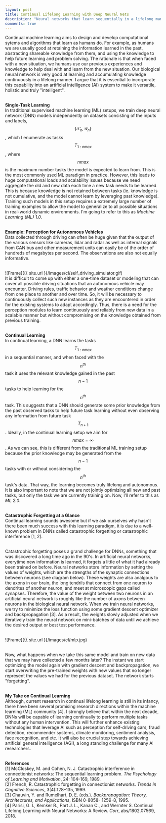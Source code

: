 ```yaml
---
layout: post
title: Continual Lifelong Learning with Deep Neural Nets
description: "Neural networks that learn sequentially in a lifelong manner without catastrophic forgetting."
comments: true
---
```


Continual machine learning aims to design and develop computational sytems and
algorithms that learn as humans do. For example, as humans we are usually good
at retaining the information learned in the past, abstracting shareable
knowledge from them, and using the knowledge to help future learning and problem
solving. The rationale is that when faced with a new situation, we humans use
our previous experiences and knowledge to help deal with and learn from the new
situation. Our biological neural network is very good at learning and
accumulating knowledge continuously in a lifelong manner. I argue that it is
essential to incorporate this capability into an artificial intelligence (AI)
system to make it versatile, holistic and truly "intelligent".

<br /> <b>Single-Task Learning</b> <br /> In traditional supervised machine
learning (ML) setups, we train deep neural network (DNN) models independently on
datasets consisting of the inputs and labels, $$\{\mathcal{X}_n,
\mathcal{Y}_n\}$$, which I enumerate as tasks $$T_{1:nmax}$$, where $$nmax$$ is
the maximum number tasks the model is expected to learn from. This is the most
commonly used ML paradigm in practice. However, this leads to huge computational
loads and scalability issues because we need aggregate the old and new data each
time a new task needs to be learned. This is because knowledge is not retained
between tasks (ie. knowledge is not cumulative, and the model cannot learn by
leveraging past knowledge). Training such models in this setup requires a
extremely large number of training examples to allow the model to generalize to
all possible situations in real-world dynamic environments. I'm going to refer
to this as <i>Machine Learning (ML) 1.0</i>.

<br /> <b>Example: Perception for Autonomous Vehicles</b> <br /> Data collected
through driving can often be huge given that the output of the various sensors
like cameras, lidar and radar as well as internal signals from CAN bus and other
measurement units can easily be of the order of hundreds of megabytes per
second. The observations are also not equally informative. 

<br />
![Frame]({{ site.url }}/images/cl/self_driving_simulator.gif)

<br />
It is difficult to come up with either a one-time dataset or modeling that can
cover all possible driving situations that an autonomous vehicle may encounter.
Driving rules, traffic behavior and weather conditions change from one place to
another and over time. So, it will be necessary to continuously collect such new
instances as they are encountered in order for the existing systems to adapt
accordingly. Thus, there is a need for the perception modules to learn
continuously and reliably from new data in a scalable manner but without
compromising on the knowledge obtained from previous training. 

<br /> <b>Continual Learning</b> <br /> In continual learning, a DNN learns the
tasks $$T_{1:nmax}$$ in a sequential manner, and when faced with the $$n^{th}$$
task it uses the relevant knowledge gained in the past $$n-1$$ tasks to help
learning for the $$n^{th}$$ task. This suggests that a DNN should generate some
prior knowledge from the past observed tasks to help future task learning
without even observing any information from future task $$T_{n+1}$$. Ideally, in
the continual learning setup we aim for $$nmax = \infty$$.  As we can see, this
is different from the traditional ML training setup because the prior knowledge
may be generated from the $$n-1$$ tasks with or without considering the
$$n^{th}$$ task's data. That way, the learning becomes truly lifelong and
autonomous. It is also important to note that we are not jointly optimizing all
new and past tasks, but only the task we are currently training on. Now, I'll
refer to this as <i>ML 2.0</i>.

<br /> <b>Catastrophic Forgetting at a Glance</b> <br /> Continual learning
sounds awesome but if we ask ourselves why hasn't there been much success with
this learning paradigm, it is due to a well-known problem in DNNs called
catastrophic forgetting or catastrophic interference [1, 2]. 

<br /> Catastrophic forgetting poses a grand challenge for DNNs, something that
was discovered a long time ago in the 90's. In artificial neural networks,
everytime new information is learned, it forgets a little of what it had already
been trained on before. Neural networks store information by setting the values
of weights, which are the strengths of the synaptic connections between neurons
(see diagram below). These weights are also analgous to the axons in our brain,
the long tendrils that connect from one neuron to dendrites of another neuron,
and meet at microscopic gaps called synapses. Therefore, the value of the weight
between two neurons in an artificial neural network is roughly like the number
of axons between neurons in the biological neural network. When we train neural
networks, we try to minimize the loss function using some gradient descent
optimizer and backpropagation [3]. As a result, the weights slowly adjusted when
we iteratively train the neural network on mini-batches of data until we achieve
the desired output or best test performance. 

<br />
![Frame]({{ site.url }}/images/cl/mlp.jpg)

<br /> Now, what happens when we take this same model and train on new data that
we may have collected a few months later? The instant we start optimizing the
model again with gradient descent and backpropagation, we start overwriting the
pre-trained weights with new values that no longer represent the values we had
for the previous dataset. The network starts "forgetting".

<br /> <b>My Take on Continual Learning</b> <br /> Although, current research in
continual lifelong learning is still in its infancy, there have been several
promising research directions within the machine learning (ML) community [4]. I
strongly believe that within the next decade, DNNs will be capable of learning
continually to perform multiple tasks without any human intervention. This will
further enhance existing technologies that leverage AI such as perception for
self-driving cars, fraud detection, recommender systems, climate monitoring,
sentiment analysis, face recognition, and etc. It will also be crucial step
towards achieving artificial general intelligence (AGI), a long standing
challenge for many AI researchers.

<br /><b>References</b><br/>
[1] McCloskey, M. and Cohen, N. J. Catastrophic interference in connectionist networks: The sequential learning problem. <i>The Psychology of Learning and Motivation</i>, 24: 104–169, 1989.
<br />
[2] French, R. Catastrophic forgetting in connectionist networks. <i>Trends in Cognitive Sciences</i>, 3(4):128–135, 1999.
<br />
[3] Chauvin, Y. and Rumelhart, D. E. (eds.). <i>Backpropagation: Theory, Architectures, and Applications</i>, ISBN 0-8058- 1259-8, 1995.
<br/>
[4] Parisi, G. I., Kemker R., Part J. L., Kanan C., and Wermter S. Continual Lifelong Learning with
Neural Networks: A Review. <i>Corr</i>, abs/1802.07569, 2018.